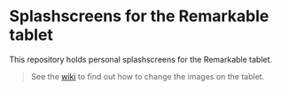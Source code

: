 # Splashscreens for the Remarkable tablet

This repository holds personal splashscreens for the Remarkable tablet.

> See the [wiki][] to find out how to change the images on the tablet.

[wiki]: https://remarkablewiki.com/tips/splashscreens
